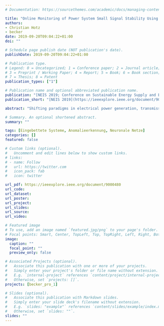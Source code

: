 ```yaml
---
# Documentation: https://sourcethemes.com/academic/docs/managing-content/

title: "Online Monitoring of Power System Small Signal Stability Using Artificial Neural Networks"
authors:
- Christian Hotz
- becker
date: 2019-09-20T09:04:22+01:00
doi: ""

# Schedule page publish date (NOT publication's date).
publishDate: 2019-09-20T09:04:22+01:00

# Publication type.
# Legend: 0 = Uncategorized; 1 = Conference paper; 2 = Journal article;
# 3 = Preprint / Working Paper; 4 = Report; 5 = Book; 6 = Book section;
# 7 = Thesis; 8 = Patent
publication_types: ["1"]

# Publication name and optional abbreviated publication name.
publication: "[NEIS 2019; Conference on Sustainable Energy Supply and Energy Storage Systems](https://ieeexplore.ieee.org/document/9000480)"
publication_short: "[NEIS 2019](https://ieeexplore.ieee.org/document/9000480)"

abstract: "Shifting paradigms in electrical power generation, transmission and consumption will affect system dynamics and may negatively influence its small signal stability in the long run. A smaller stability margin calls for smart methods to monitor the current state of the power system to be able to detect critical situations immediately. This paper proposes a method based on artificial neural networks that is capable of providing an online supervision service, which works in real-time due to its low demand for computational resources. Additionally, the requirements regarding system state information of such a monitoring system are investigated to assess the measurement and communication setup necessary for its proper functionality and thus its applicability to real power systems."

# Summary. An optional shortened abstract.
summary: ""

tags: [Eingebettete Systeme, Anomalieerkennung, Neuronale Netze]
categories: []
featured: false

# Custom links (optional).
#   Uncomment and edit lines below to show custom links.
# links:
# - name: Follow
#   url: https://twitter.com
#   icon_pack: fab
#   icon: twitter

url_pdf: https://ieeexplore.ieee.org/document/9000480
url_code:
url_dataset:
url_poster:
url_project:
url_slides:
url_source:
url_video:

# Featured image
# To use, add an image named `featured.jpg/png` to your page's folder. 
# Focal points: Smart, Center, TopLeft, Top, TopRight, Left, Right, BottomLeft, Bottom, BottomRight.
image:
  caption: ""
  focal_point: ""
  preview_only: false

# Associated Projects (optional).
#   Associate this publication with one or more of your projects.
#   Simply enter your project's folder or file name without extension.
#   E.g. `internal-project` references `content/project/internal-project/index.md`.
#   Otherwise, set `projects: []`.
projects: [becker_pro_1]

# Slides (optional).
#   Associate this publication with Markdown slides.
#   Simply enter your slide deck's filename without extension.
#   E.g. `slides: "example"` references `content/slides/example/index.md`.
#   Otherwise, set `slides: ""`.
slides: ""
---
```

